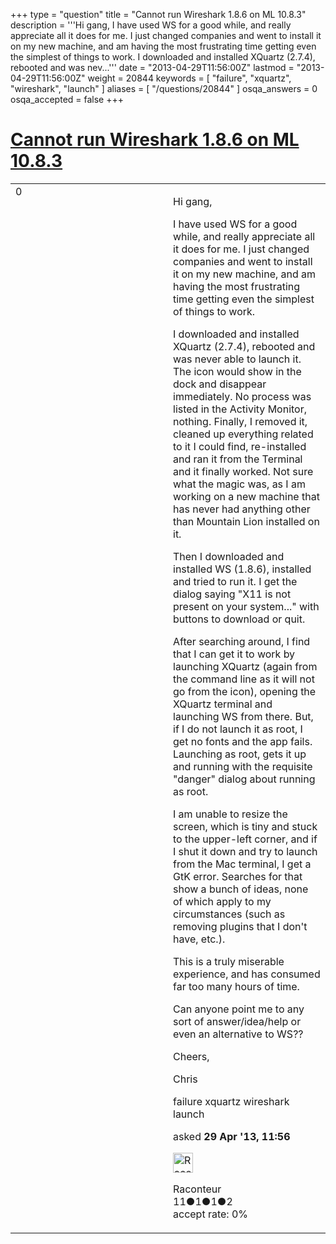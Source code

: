 +++
type = "question"
title = "Cannot run Wireshark 1.8.6 on ML 10.8.3"
description = '''Hi gang, I have used WS for a good while, and really appreciate all it does for me. I just changed companies and went to install it on my new machine, and am having the most frustrating time getting even the simplest of things to work. I downloaded and installed XQuartz (2.7.4), rebooted and was nev...'''
date = "2013-04-29T11:56:00Z"
lastmod = "2013-04-29T11:56:00Z"
weight = 20844
keywords = [ "failure", "xquartz", "wireshark", "launch" ]
aliases = [ "/questions/20844" ]
osqa_answers = 0
osqa_accepted = false
+++

<div class="headNormal">

# [Cannot run Wireshark 1.8.6 on ML 10.8.3](/questions/20844/cannot-run-wireshark-186-on-ml-1083)

</div>

<div id="main-body">

<div id="askform">

<table id="question-table" style="width:100%;"><colgroup><col style="width: 50%" /><col style="width: 50%" /></colgroup><tbody><tr class="odd"><td style="width: 30px; vertical-align: top"><div class="vote-buttons"><span id="post-20844-upvote" class="ajax-command post-vote up" rel="nofollow" title="I like this post (click again to cancel)"> </span><div id="post-20844-score" class="post-score" title="current number of votes">0</div><span id="post-20844-downvote" class="ajax-command post-vote down" rel="nofollow" title="I dont like this post (click again to cancel)"> </span> <span id="favorite-mark" class="ajax-command favorite-mark" rel="nofollow" title="mark/unmark this question as favorite (click again to cancel)"> </span><div id="favorite-count" class="favorite-count"></div></div></td><td><div id="item-right"><div class="question-body"><p>Hi gang,</p><p>I have used WS for a good while, and really appreciate all it does for me. I just changed companies and went to install it on my new machine, and am having the most frustrating time getting even the simplest of things to work.</p><p>I downloaded and installed XQuartz (2.7.4), rebooted and was never able to launch it. The icon would show in the dock and disappear immediately. No process was listed in the Activity Monitor, nothing. Finally, I removed it, cleaned up everything related to it I could find, re-installed and ran it from the Terminal and it finally worked. Not sure what the magic was, as I am working on a new machine that has never had anything other than Mountain Lion installed on it.</p><p>Then I downloaded and installed WS (1.8.6), installed and tried to run it. I get the dialog saying "X11 is not present on your system..." with buttons to download or quit.</p><p>After searching around, I find that I can get it to work by launching XQuartz (again from the command line as it will not go from the icon), opening the XQuartz terminal and launching WS from there. But, if I do not launch it as root, I get no fonts and the app fails. Launching as root, gets it up and running with the requisite "danger" dialog about running as root.</p><p>I am unable to resize the screen, which is tiny and stuck to the upper-left corner, and if I shut it down and try to launch from the Mac terminal, I get a GtK error. Searches for that show a bunch of ideas, none of which apply to my circumstances (such as removing plugins that I don't have, etc.).</p><p>This is a truly miserable experience, and has consumed far too many hours of time.</p><p>Can anyone point me to any sort of answer/idea/help or even an alternative to WS??</p><p>Cheers,</p><p>Chris</p></div><div id="question-tags" class="tags-container tags"><span class="post-tag tag-link-failure" rel="tag" title="see questions tagged &#39;failure&#39;">failure</span> <span class="post-tag tag-link-xquartz" rel="tag" title="see questions tagged &#39;xquartz&#39;">xquartz</span> <span class="post-tag tag-link-wireshark" rel="tag" title="see questions tagged &#39;wireshark&#39;">wireshark</span> <span class="post-tag tag-link-launch" rel="tag" title="see questions tagged &#39;launch&#39;">launch</span></div><div id="question-controls" class="post-controls"></div><div class="post-update-info-container"><div class="post-update-info post-update-info-user"><p>asked <strong>29 Apr '13, 11:56</strong></p><img src="https://secure.gravatar.com/avatar/24365ad1f8582cbe21e15a4836844fc9?s=32&amp;d=identicon&amp;r=g" class="gravatar" width="32" height="32" alt="Raconteur&#39;s gravatar image" /><p><span>Raconteur</span><br />
<span class="score" title="11 reputation points">11</span><span title="1 badges"><span class="badge1">●</span><span class="badgecount">1</span></span><span title="1 badges"><span class="silver">●</span><span class="badgecount">1</span></span><span title="2 badges"><span class="bronze">●</span><span class="badgecount">2</span></span><br />
<span class="accept_rate" title="Rate of the user&#39;s accepted answers">accept rate:</span> <span title="Raconteur has no accepted answers">0%</span></p></div></div><div id="comments-container-20844" class="comments-container"></div><div id="comment-tools-20844" class="comment-tools"></div><div class="clear"></div><div id="comment-20844-form-container" class="comment-form-container"></div><div class="clear"></div></div></td></tr></tbody></table>

</div>

</div>

